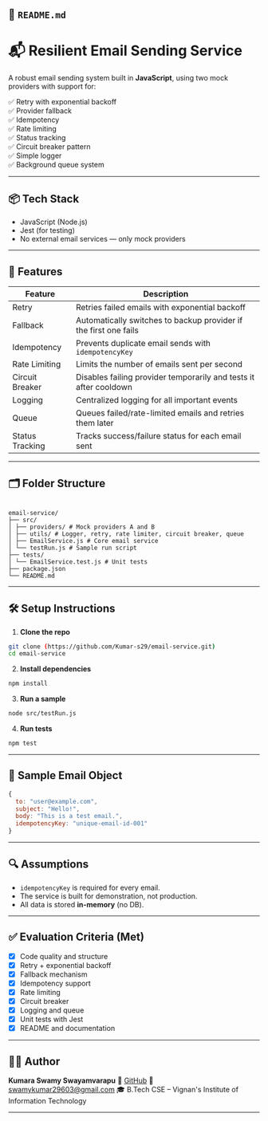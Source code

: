 ## 📄 `README.md`

# 📬 Resilient Email Sending Service

A robust email sending system built in **JavaScript**, using two mock providers with support for:

✅ Retry with exponential backoff  
✅ Provider fallback  
✅ Idempotency  
✅ Rate limiting  
✅ Status tracking  
✅ Circuit breaker pattern  
✅ Simple logger  
✅ Background queue system

---

## 📦 Tech Stack

- JavaScript (Node.js)
- Jest (for testing)
- No external email services — only mock providers

---

## 🚀 Features

| Feature         | Description                                                       |
| --------------- | ----------------------------------------------------------------- |
| Retry           | Retries failed emails with exponential backoff                    |
| Fallback        | Automatically switches to backup provider if the first one fails  |
| Idempotency     | Prevents duplicate email sends with `idempotencyKey`              |
| Rate Limiting   | Limits the number of emails sent per second                       |
| Circuit Breaker | Disables failing provider temporarily and tests it after cooldown |
| Logging         | Centralized logging for all important events                      |
| Queue           | Queues failed/rate-limited emails and retries them later          |
| Status Tracking | Tracks success/failure status for each email sent                 |

---

## 🗂️ Folder Structure

```

email-service/
├── src/
│ ├── providers/ # Mock providers A and B
│ ├── utils/ # Logger, retry, rate limiter, circuit breaker, queue
│ ├── EmailService.js # Core email service
│ └── testRun.js # Sample run script
├── tests/
│ └── EmailService.test.js # Unit tests
├── package.json
└── README.md

```

---

## 🛠️ Setup Instructions

1. **Clone the repo**

```bash
git clone (https://github.com/Kumar-s29/email-service.git)
cd email-service
```

2. **Install dependencies**

```bash
npm install
```

3. **Run a sample**

```bash
node src/testRun.js
```

4. **Run tests**

```bash
npm test
```

---

## 🧪 Sample Email Object

```js
{
  to: "user@example.com",
  subject: "Hello!",
  body: "This is a test email.",
  idempotencyKey: "unique-email-id-001"
}
```

---

## 🔍 Assumptions

- `idempotencyKey` is required for every email.
- The service is built for demonstration, not production.
- All data is stored **in-memory** (no DB).

---

## ✅ Evaluation Criteria (Met)

- [x] Code quality and structure
- [x] Retry + exponential backoff
- [x] Fallback mechanism
- [x] Idempotency support
- [x] Rate limiting
- [x] Circuit breaker
- [x] Logging and queue
- [x] Unit tests with Jest
- [x] README and documentation

---

## 👨‍💻 Author

**Kumara Swamy Swayamvarapu**
🔗 [GitHub](https://github.com/Kumar-s29)
📧 [swamykumar29603@gmail.com](mailto:swamykumar29603@gmail.com)
🎓 B.Tech CSE – Vignan's Institute of Information Technology

---
